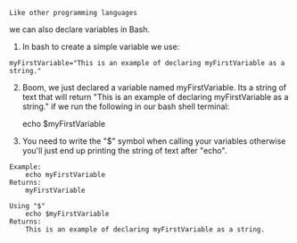     Like other programming languages
  we can also declare variables in 
  Bash.

  1. In bash to create a simple variable we use:
   
    myFirstVariable="This is an example of declaring myFirstVariable as a string."

  2. Boom, we just declared a variable named myFirstVariable. Its a string of text that will return "This is an example of declaring myFirstVariable as a string." if we run the following in our bash shell terminal:

        echo $myFirstVariable

  3. You need to write the "$" symbol when calling your variables otherwise
  you'll just end up printing the string of text after "echo".

    Example:
        echo myFirstVariable 
    Returns:
        myFirstVariable

    Using "$"
        echo $myFirstVariable
    Returns:
        This is an example of declaring myFirstVariable as a string.